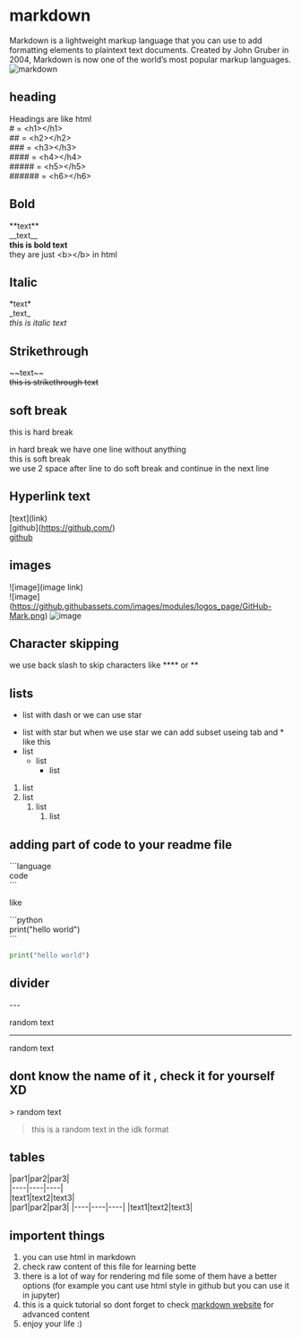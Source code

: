 # markdown
Markdown is a lightweight markup language that you can use to add formatting elements to plaintext text documents. Created by John Gruber in 2004, Markdown is now one of the world’s most popular markup languages.  
![markdown](https://cdn1.iconfinder.com/data/icons/logos-and-brands-3/512/205_Markdown_logo_logos-512.png)
## heading
Headings are like html  
\# = \<h1>\</h1>  
\## = \<h2>\</h2>  
\### = \<h3>\</h3>  
\#### = \<h4>\</h4>  
\##### = \<h5>\</h5>  
\###### = \<h6>\</h6>  
## Bold
\*\*text\*\*   
\_\_text\_\_    
**this is bold text**  
they are just \<b>\</b> in html
## Italic
\*text\*  
\_text\_  
*this is italic text*
## Strikethrough
\~\~text\~\~  
~~this is strikethrough text~~
## soft break
this is hard break

in hard break we have one line without anything  
this is soft break  
we use 2 space after line to do soft break and continue in the next line  

## Hyperlink text
\[text]\(link)  
\[github]\(https://github.com/)  
[github](https://github.com/)  
## images
\!\[image]\(image link)  
\!\[image]\(https://github.githubassets.com/images/modules/logos_page/GitHub-Mark.png)
![image](https://github.githubassets.com/images/modules/logos_page/GitHub-Mark.png)
## Character skipping
we use back slash to skip characters like \*\*\*\* or \*\*  
## lists
- list with dash
or we can use star  
* list with star
but when we use star we can add subset useing tab and \*  
like this
* list
  * list
      * list
1. list
2. list
    1. list
        1. list

## adding part of code to your readme file
\`\`\`language  
code  
\`\`\` 

like

\`\`\`python  
print("hello world")  
\`\`\`  
```python
print("hello world")
```
## divider
\-\-\-  

random text

---

random text
## dont know the name of it , check it for yourself XD
\> random text
> this is a random text in the idk format 
## tables 
\|par1\|par2\|par3\|  
\|----\|----\|----\|  
\|text1\|text2\|text3\|  
|par1|par2|par3|
|----|----|----|
|text1|text2|text3|

## importent things
1. you can use html in markdown
2. check raw content of this file for learning bette
3. there is a lot of way for rendering md file some of them have a better options (for example you cant use html style in github but you can use it in jupyter)
4. this is a quick tutorial so dont forget to check [markdown website](https://www.markdownguide.org/) for advanced content
5. enjoy your life :)
